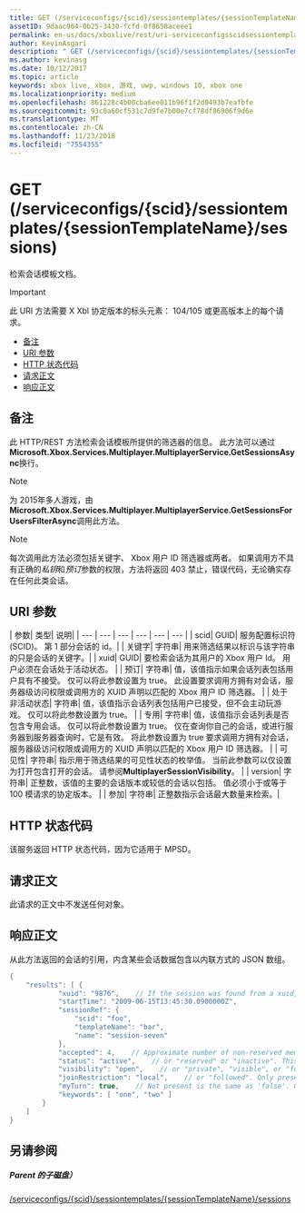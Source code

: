```yaml
---
title: GET (/serviceconfigs/{scid}/sessiontemplates/{sessionTemplateName}/sessions)
assetID: 9daac964-0b25-3430-fcfd-0f8658aceee1
permalink: en-us/docs/xboxlive/rest/uri-serviceconfigsscidsessiontemplatessessiontemplatenamesessionsget.html
author: KevinAsgari
description: " GET (/serviceconfigs/{scid}/sessiontemplates/{sessionTemplateName}/sessions)"
ms.author: kevinasg
ms.date: 10/12/2017
ms.topic: article
keywords: xbox live, xbox, 游戏, uwp, windows 10, xbox one
ms.localizationpriority: medium
ms.openlocfilehash: 861228c4b00cba6ee011b96f1f2d0493b7eafbfe
ms.sourcegitcommit: 93c0a60cf531c7d9fe7b00e7cf78df86906f9d6e
ms.translationtype: MT
ms.contentlocale: zh-CN
ms.lasthandoff: 11/23/2018
ms.locfileid: "7554355"
---
```

# <a name="get-serviceconfigsscidsessiontemplatessessiontemplatenamesessions"></a>GET (/serviceconfigs/{scid}/sessiontemplates/{sessionTemplateName}/sessions)
检索会话模板文档。

> [!IMPORTANT]
> 此 URI 方法需要 X Xbl 协定版本的标头元素： 104/105 或更高版本上的每个请求。

  * [备注](#ID4ET)
  * [URI 参数](#ID4EKB)
  * [HTTP 状态代码](#ID4EXB)
  * [请求正文](#ID4EAC)
  * [响应正文](#ID4EKC)

<a id="ID4ET"></a>


## <a name="remarks"></a>备注

此 HTTP/REST 方法检索会话模板所提供的筛选器的信息。 此方法可以通过**Microsoft.Xbox.Services.Multiplayer.MultiplayerService.GetSessionsAsync**换行。


> [!NOTE] 
> 为 2015年多人游戏，由<b>Microsoft.Xbox.Services.Multiplayer.MultiplayerService.GetSessionsForUsersFilterAsync</b>调用此方法。  



> [!NOTE] 
> 每次调用此方法必须包括关键字、 Xbox 用户 ID 筛选器或两者。 如果调用方不具有正确的<i>私钥</i>和<i>预订</i>参数的权限，方法将返回 403 禁止，错误代码，无论确实存在任何此类会话。  


<a id="ID4EKB"></a>


## <a name="uri-parameters"></a>URI 参数

| 参数| 类型| 说明|
| --- | --- | --- | --- | --- | --- |
| scid| GUID| 服务配置标识符 (SCID)。 第 1 部分会话的 id。|
| 关键字| 字符串| 用来筛选结果以标识与该字符串的只是会话的关键字。|
| xuid| GUID| 要检索会话为其用户的 Xbox 用户 Id。 用户必须在会话处于活动状态。 |
| 预订| 字符串| 值，该值指示如果会话列表包括用户具有不接受。 仅可以将此参数设置为 true。 此设置要求调用方拥有对会话，服务器级访问权限或调用方的 XUID 声明以匹配的 Xbox 用户 ID 筛选器。 |
| 处于非活动状态| 字符串| 值，该值指示会话列表包括用户已接受，但不会主动玩游戏。 仅可以将此参数设置为 true。 |
| 专用| 字符串| 值，该值指示会话列表是否包含专用会话。 仅可以将此参数设置为 true。 仅在查询你自己的会话，或进行服务器到服务器查询时，它是有效。 将此参数设置为 true 要求调用方拥有对会话，服务器级访问权限或调用方的 XUID 声明以匹配的 Xbox 用户 ID 筛选器。 |
| 可见性| 字符串| 指示用于筛选结果的可见性状态的枚举值。 当前此参数可以仅设置为打开包含打开的会话。 请参阅<b>MultiplayerSessionVisibility</b>。 |
| version| 字符串| 正整数，该值的主要的会话版本或较低的会话以包括。 值必须小于或等于 100 模请求的协定版本。 |
| 参加| 字符串| 正整数指示会话最大数量来检索。|

<a id="ID4EXB"></a>


## <a name="http-status-codes"></a>HTTP 状态代码
该服务返回 HTTP 状态代码，因为它适用于 MPSD。  
<a id="ID4EAC"></a>


## <a name="request-body"></a>请求正文

此请求的正文中不发送任何对象。

<a id="ID4EKC"></a>


## <a name="response-body"></a>响应正文

从此方法返回的会话的引用，内含某些会话数据包含以内联方式的 JSON 数组。


```cpp
{
    "results": [ {
            "xuid": "9876",    // If the session was found from a xuid, that xuid.
            "startTime": "2009-06-15T13:45:30.0900000Z",
            "sessionRef": {
                "scid": "foo",
                "templateName": "bar",
                "name": "session-seven"
            },
            "accepted": 4,    // Approximate number of non-reserved members.
            "status": "active",    // or "reserved" or "inactive". This is the state of the user in the session, not the session itself. Only present if the session was found using a xuid.
            "visibility": "open",    // or "private", "visible", or "full"
            "joinRestriction": "local",    // or "followed". Only present if 'visibility' is "open" or "full" and the session has a join restriction.
            "myTurn": true,    // Not present is the same as 'false'. Only present if the session was found using a xuid.
            "keywords": [ "one", "two" ]
        }
    ]
}

```


<a id="ID4EUC"></a>


## <a name="see-also"></a>另请参阅

<a id="ID4EWC"></a>


##### <a name="parent"></a>Parent 的子磁盘）

[/serviceconfigs/{scid}/sessiontemplates/{sessionTemplateName}/sessions](uri-serviceconfigsscidsessiontemplatessessiontemplatenamesessions.md)
